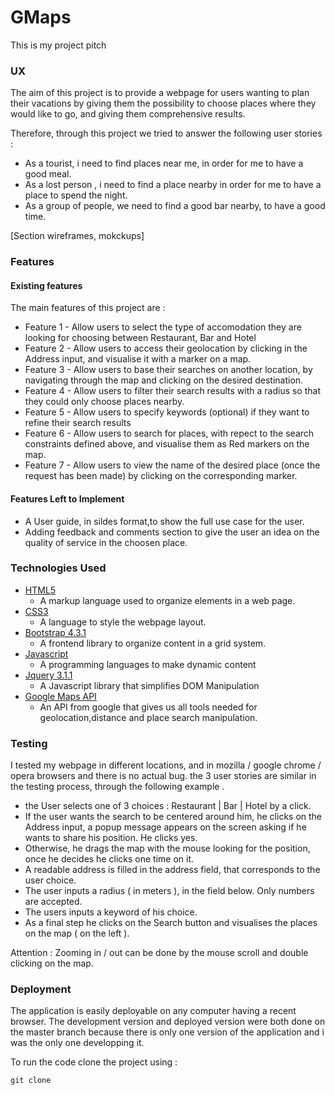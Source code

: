 # GMaps
This is my project pitch

### UX

The aim of this project is to provide a webpage for users wanting to plan their vacations by giving them the possibility to choose places where they would like to go, and giving them comprehensive results.  

Therefore, through this project we tried to answer the following user stories :

* As a tourist, i need to find places near me, in order for me to have a good meal.
* As a lost person , i need to find a place nearby in order for  me to have a place to spend the night.
* As a group of people, we need to find a good bar nearby, to have a good time.

 [Section wireframes, mokckups]
 
 ### Features

 #### Existing features
 
The main features of this project are : 

* Feature 1 - Allow users to select the type of accomodation they are looking for choosing between Restaurant, Bar and Hotel
* Feature 2 - Allow users to access their geolocation by clicking in the Address input, and visualise it with a marker on a map.
* Feature 3 - Allow users to base their searches on another location, by navigating through the map and clicking on the desired destination.
* Feature 4 - Allow users to filter their search results with a radius so that they could only choose places nearby.
* Feature 5 - Allow users to specify keywords (optional) if they want to refine their search results
* Feature 6 - Allow users to search for places, with repect to the search constraints defined above, and visualise them as Red markers on the map.
* Feature 7 - Allow users to view the name of the desired place (once the request has been made) by clicking on the corresponding marker.

#### Features Left to Implement

* A User guide, in sildes format,to show the full use case for the user.
* Adding feedback and comments section to give the user an idea on the quality of service in the choosen place.

### Technologies Used

- [HTML5](https://www.w3.org/TR/html52/)
  - A markup language used to organize elements in a web page.
- [CSS3](https://devdocs.io/css/)
  - A language to style the webpage layout.
- [Bootstrap 4.3.1](https://getbootstrap.com/docs/4.3/)
  - A frontend library to organize content in a grid system.
- [Javascript](https://devdocs.io/javascript/)
  - A programming languages to make dynamic content
- [Jquery 3.1.1](https://jquery.com)
  - A Javascript library that simplifies DOM Manipulation
- [Google Maps API](https://developers.google.com/maps/)
  - An API from google that gives us all tools needed for geolocation,distance and place search manipulation.
  
### Testing

I tested my webpage in different locations, and in mozilla / google chrome / opera browsers and there is no actual bug. the 3 user stories are similar in the testing process, through the following example .

* the User selects one of 3 choices : Restaurant | Bar | Hotel by a click.
* If the user wants the search to be centered around him, he clicks on the Address input, a popup message appears on the screen asking if he wants to share his position. He clicks yes.
* Otherwise, he drags the map with the mouse looking for the position, once he decides he clicks one time on it.
* A readable address is filled in the address field, that corresponds to the user choice.
* The user inputs a radius ( in meters ), in the field below. Only numbers are accepted.
* The users inputs a keyword of his choice.
* As a final step he clicks on the Search button and visualises the places on the map ( on the left ).

Attention : Zooming in / out can be done by the mouse scroll and double clicking on the map.

### Deployment

The application is easily deployable on any computer having a recent browser. The development version and deployed version were both done on the master branch because there is only one version of the application and i was the only one developping it.

To run the code clone the project using :
```
git clone 
```
